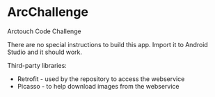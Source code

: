# ArcChallenge

Arctouch Code Challenge

There are no special instructions to build this app. Import it to Android Studio and it should work.

Third-party libraries:

- Retrofit - used by the repository to access the webservice
- Picasso - to help download images from the webservice
